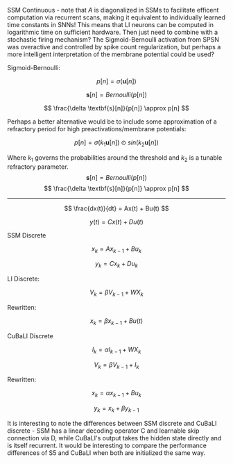 SSM Continuous - note that $A$ is diagonalized in SSMs to facilitate efficent computation via recurrent scans, making it equivalent to individually learned time constants in SNNs! This means that LI neurons can be computed in logarithmic time on sufficient hardware. Then just need to combine with a stochastic firing mechanism? The Sigmoid-Bernoulli activation from SPSN was overactive and controlled by spike count regularization, but perhaps a more intelligent interpretation of the membrane potential could be used?

Sigmoid-Bernoulli:

$$
p[n] = \sigma(\textbf{u}[n])
$$

$$
\textbf{s}[n] = Bernoulli(p[n])
$$

$$
\frac{\delta \textbf{s}[n]}{p[n]} \approx p[n]
$$

Perhaps a better alternative would be to include some approximation of a refractory period for high preactivations/membrane potentials:


$$
p[n] = \sigma(k_1\textbf{u}[n]) \odot sin(k_2\textbf{u}[n])
$$

Where $k_1$ governs the probabilities around the threshold and $k_2$  is a tunable refractory parameter. 
$$
\textbf{s}[n] = Bernoulli(p[n])
$$
$$
\frac{\delta \textbf{s}[n]}{p[n]} \approx p[n]
$$




---------------------------------------------------------------------------------------------------------------------------------------------------------------

$$
\frac{dx(t)}{dt} = Ax(t) + Bu(t)
$$

$$
y(t) = Cx(t) + Du(t)
$$

SSM Discrete

$$
x_k = Ax_{k-1} + Bu_k
$$

$$
y_k = Cx_k + Du_k
$$

LI Discrete:

$$
    V_k = \beta V_{k-1} + WX_k
$$

Rewritten:

$$
x_k = \beta x_{k-1} + Bu(t)
$$

CuBaLI Discrete

$$
I_k = \alpha I_{k-1} + WX_k
$$

$$
V_k = \beta V_{k-1} + I_k
$$

Rewritten:

$$
x_k = \alpha x_{k-1} + Bu_k
$$

$$
y_k = x_k + \beta y_{k-1}
$$

It is interesting to note the differences between SSM discrete and CuBaLI discrete - SSM has a linear decoding operator C and learnable skip connection via D, while CuBaLI's output takes the hidden state directly and is itself recurrent. It would be interesting to compare the performance differences of S5 and CuBaLI when both are initialized the same way.
